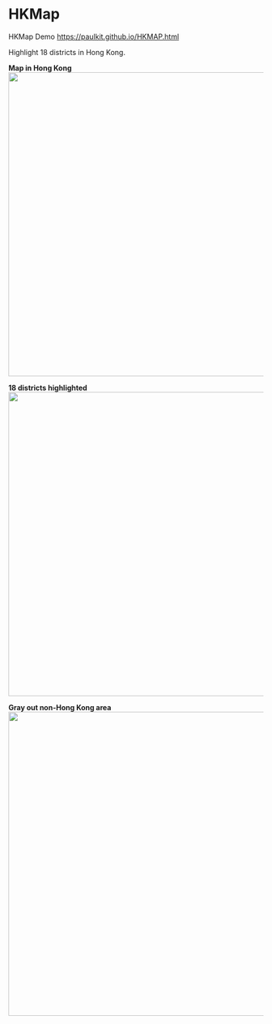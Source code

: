 # HKMap
HKMap
Demo <a href="https://paulkit.github.io/HKMAP.html" target="_blank" >https://paulkit.github.io/HKMAP.html</a>
<p></p>

Highlight 18 districts in Hong Kong.
<p></p>
<b>Map in Hong Kong</b><br/>
<img src="https://github.com/paulkit/ClockViewPager/blob/master/HKMap/github/HKMAP_screenshot_1.JPG" width="600">

<p></p>
<b>18 districts highlighted</b><br/>
<img src="https://github.com/paulkit/ClockViewPager/blob/master/HKMap/github/HKMAP_screenshot_2.JPG" width="600">

<p></p>
<b>Gray out non-Hong Kong area</b><br/>
<img src="https://github.com/paulkit/ClockViewPager/blob/master/HKMap/github/HKMAP_screenshot_3.JPG" width="600">




